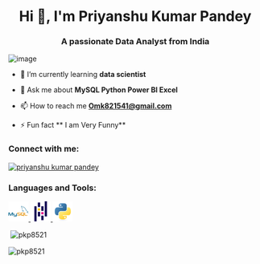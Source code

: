 <h1 align="center">Hi 👋, I'm Priyanshu Kumar Pandey</h1>
<h3 align="center">A passionate Data Analyst from India</h3>

![image](https://github.com/user-attachments/assets/3434fbae-03f4-4169-8f8e-3fb07ce5aa8c)
 
- 🌱 I’m currently learning **data scientist**

- 💬 Ask me about **MySQL Python Power BI Excel**

- 📫 How to reach me **Omk821541@gmail.com**


- ⚡ Fun fact ** I am Very Funny**

<h3 align="left">Connect with me:</h3>
<p align="left">
<a href="https://linkedin.com/in/priyanshu kumar pandey" target="blank"><img align="center" src="https://www.linkedin.com/in/priyanshu-kumar-pandey-837426257/" alt="priyanshu kumar pandey" height="30" width="40" /></a>
</p>

<h3 align="left">Languages and Tools:</h3>
<p align="left"> <a href="https://www.mysql.com/" target="_blank" rel="noreferrer"> <img src="https://raw.githubusercontent.com/devicons/devicon/master/icons/mysql/mysql-original-wordmark.svg" alt="mysql" width="40" height="40"/> </a> <a href="https://pandas.pydata.org/" target="_blank" rel="noreferrer"> <img src="https://raw.githubusercontent.com/devicons/devicon/2ae2a900d2f041da66e950e4d48052658d850630/icons/pandas/pandas-original.svg" alt="pandas" width="40" height="40"/> </a> <a href="https://www.python.org" target="_blank" rel="noreferrer"> <img src="https://raw.githubusercontent.com/devicons/devicon/master/icons/python/python-original.svg" alt="python" width="40" height="40"/> </a> </p>

<p>&nbsp;<img align="center" src="https://github-readme-stats.vercel.app/api?username=pkp8521&show_icons=true&locale=en" alt="pkp8521" /></p>

<p><img align="center" src="https://github-readme-streak-stats.herokuapp.com/?user=pkp8521&" alt="pkp8521" /></p>



 




